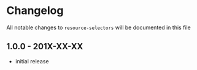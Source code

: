 # Changelog

All notable changes to `resource-selectors` will be documented in this file

## 1.0.0 - 201X-XX-XX

- initial release

